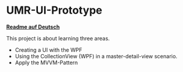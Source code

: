 # UMR-UI-Prototype
**[Readme auf Deutsch](https://github.com/MK-NEUKO/UMR-UI-Prototype/blob/master/README.DE.md)**

This project is about learning three areas.
- Creating a UI with the WPF
- Using the CollectionView (WPF) in a master-detail-view scenario.
- Apply the MVVM-Pattern
